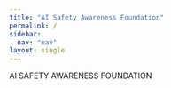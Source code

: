 ```yaml
---
title: "AI Safety Awareness Foundation"
permalink: /
sidebar:
  nav: "nav"
layout: single
---
```

AI SAFETY AWARENESS FOUNDATION
